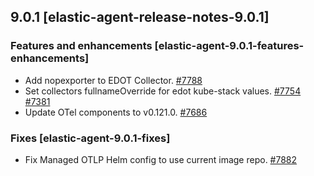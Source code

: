 ## 9.0.1 [elastic-agent-release-notes-9.0.1]


### Features and enhancements [elastic-agent-9.0.1-features-enhancements]

* Add nopexporter to EDOT Collector. [#7788](https://github.com/elastic/elastic-agent/pull/7788) 
* Set collectors fullnameOverride for edot kube-stack values. [#7754](https://github.com/elastic/elastic-agent/pull/7754) [#7381](https://github.com/elastic/elastic-agent/issues/7381)
* Update OTel components to v0.121.0. [#7686](https://github.com/elastic/elastic-agent/pull/7686) 


### Fixes [elastic-agent-9.0.1-fixes]

* Fix Managed OTLP Helm config to use current image repo. [#7882](https://github.com/elastic/elastic-agent/pull/7882) 

